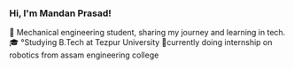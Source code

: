 ### Hi, I'm Mandan Prasad!

👟 Mechanical engineering student, sharing my journey and learning in tech.
🎓 °Studying B.Tech at Tezpur University
🦾currently doing internship on robotics from assam engineering college

